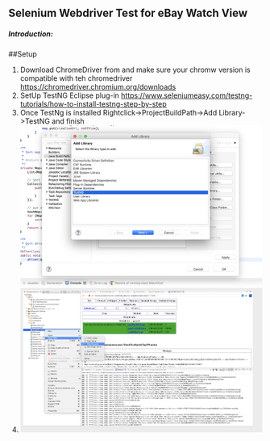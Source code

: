 ## Selenium Webdriver Test for eBay Watch View
##### Introduction:





##Setup
1.  Download ChromeDriver from and make sure your chromw version is compatible with teh chromedriver
    https://chromedriver.chromium.org/downloads
2. SetUp TestNG  Eclipse plug-in
   https://www.seleniumeasy.com/testng-tutorials/how-to-install-testng-step-by-step
3. Once TestNg is installed Rightclick->ProjectBuildPath->Add Library->TestNG and finish  
   ![](TestNG.png)
4. 
   ![](TestReport.png)
